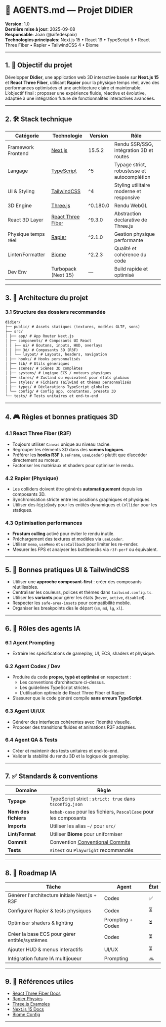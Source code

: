 # 🤖 AGENTS.md — Projet DIDIER

**Version**: 1.0  
**Dernière mise à jour**: 2025-09-08  
**Responsable**: Joan (@aifedespaix)  
**Technologies principales**: Next.js 15 • React 19 • TypeScript 5 • React Three Fiber • Rapier • TailwindCSS 4 • Biome

---

## 1. 🎯 Objectif du projet

Développer **Didier**, une application web 3D interactive basée sur **Next.js 15** et **React Three Fiber**, utilisant **Rapier** pour la physique temps réel, avec des performances optimisées et une architecture claire et maintenable.  
L’objectif final : proposer une expérience fluide, réactive et évolutive, adaptée à une intégration future de fonctionnalités interactives avancées.

---

## 2. 🛠️ Stack technique

| **Catégorie**       | **Technologie**                                              | **Version** | **Rôle**                                    |
| ------------------- | ------------------------------------------------------------ | ----------- | ------------------------------------------- |
| Framework Frontend  | [Next.js](https://nextjs.org/)                               | 15.5.2      | Rendu SSR/SSG, intégration 3D et routes     |
| Langage             | [TypeScript](https://www.typescriptlang.org/)                | ^5          | Typage strict, robustesse et autocomplétion |
| UI & Styling        | [TailwindCSS](https://tailwindcss.com/)                      | ^4          | Styling utilitaire moderne et responsive    |
| 3D Engine           | [Three.js](https://threejs.org/)                             | ^0.180.0    | Rendu WebGL                                 |
| React 3D Layer      | [React Three Fiber](https://docs.pmnd.rs/react-three-fiber/) | ^9.3.0      | Abstraction declarative de Three.js         |
| Physique temps réel | [Rapier](https://rapier.rs/)                                 | ^2.1.0      | Gestion physique performante                |
| Linter/Formatter    | [Biome](https://biomejs.dev/)                                | ^2.2.3      | Qualité et cohérence du code                |
| Dev Env             | Turbopack (Next 15)                                          | —           | Build rapide et optimisé                    |

---

## 3. 🧩 Architecture du projet

### 3.1 Structure des dossiers recommandée

```markdown
didier/
├── public/ # Assets statiques (textures, modèles GLTF, sons)
├── src/
│ ├── app/ # App Router Next.js
│ ├── components/ # Composants UI React
│ │ ├── ui/ # Boutons, inputs, HUD, overlays
│ │ ├── 3d/ # Composants 3D (R3F)
│ │ └── layout/ # Layouts, headers, navigation
│ ├── hooks/ # Hooks personnalisés
│ ├── lib/ # Utils génériques
│ ├── scenes/ # Scènes 3D complètes
│ ├── systems/ # Logique ECS / moteurs physiques
│ ├── stores/ # Zustand ou équivalent pour états globaux
│ ├── styles/ # Fichiers Tailwind et thèmes personnalisés
│ ├── types/ # Déclarations TypeScript globales
│ └── config/ # Config app, constantes, presets 3D
└── tests/ # Tests unitaires et end-to-end
```

---

## 4. 🎮 Règles et bonnes pratiques 3D

### 4.1 React Three Fiber (R3F)

- Toujours utiliser `Canvas` unique au niveau racine.
- Regrouper les éléments 3D dans des **scènes logiques**.
- Préférer les **hooks R3F** (`useFrame`, `useLoader`) plutôt que d’accéder directement au moteur.
- Factoriser les matériaux et shaders pour optimiser le rendu.

### 4.2 Rapier (Physique)

- Les colliders doivent être générés **automatiquement** depuis les composants 3D.
- Synchronisation stricte entre les positions graphiques et physiques.
- Utiliser des `RigidBody` pour les entités dynamiques et `Collider` pour les statiques.

### 4.3 Optimisation performances

- **Frustum culling** activé pour éviter le rendu inutile.
- Préchargement des textures et modèles via `useLoader`.
- Utiliser `memo`, `useMemo` et `useCallback` pour limiter les re-render.
- Mesurer les FPS et analyser les bottlenecks via `r3f-perf` ou équivalent.

---

## 5. 🎨 Bonnes pratiques UI & TailwindCSS

- Utiliser une **approche composant-first** : créer des composants réutilisables.
- Centraliser les couleurs, polices et thèmes dans `tailwind.config.ts`.
- Utiliser les **variants** pour gérer les états (`hover`, `active`, `disabled`).
- Respecter les `safe-area-insets` pour compatibilité mobile.
- Organiser les breakpoints dès le départ (`sm`, `md`, `lg`, `xl`).

---

## 6. 🤖 Rôles des agents IA

### 6.1 Agent **Prompting**

- Extraire les spécifications de gameplay, UI, ECS, shaders et physique.

### 6.2 Agent **Codex / Dev**

- Produire du code **propre, typé et optimisé** en respectant :
  - Les conventions d’architecture ci-dessus.
  - Les guidelines TypeScript strictes.
  - L’utilisation optimale de React Three Fiber et Rapier.
- S’assurer que le code généré compile **sans erreurs TypeScript**.

### 6.3 Agent **UI/UX**

- Générer des interfaces cohérentes avec l’identité visuelle.
- Proposer des transitions fluides et animations R3F adaptées.

### 6.4 Agent **QA & Tests**

- Créer et maintenir des tests unitaires et end-to-end.
- Valider la stabilité du rendu 3D et la logique de gameplay.

---

## 7. ✅ Standards & conventions

| **Domaine**          | **Règle**                                                               |
| -------------------- | ----------------------------------------------------------------------- |
| **Typage**           | TypeScript strict : `strict: true` dans `tsconfig.json`                 |
| **Nom des fichiers** | `kebab-case` pour les fichiers, `PascalCase` pour les composants        |
| **Imports**          | Utiliser les alias `~/` pour `src/`                                     |
| **Lint/Format**      | Utiliser **Biome** pour uniformiser                                     |
| **Commit**           | Convention [Conventional Commits](https://www.conventionalcommits.org/) |
| **Tests**            | `Vitest` ou `Playwright` recommandés                                    |

---

## 8. 🚀 Roadmap IA

| **Tâche**                                     | **Agent**         | **État** |
| --------------------------------------------- | ----------------- | -------- |
| Générer l'architecture initiale Next.js + R3F | Codex             | ✅       |
| Configurer Rapier & tests physiques           | Codex             | ⏳       |
| Optimiser shaders & lighting                  | Prompting + Codex | ⏳       |
| Créer la base ECS pour gérer entités/systèmes | Codex             | ⏳       |
| Ajouter HUD & menus interactifs               | UI/UX             | ⏳       |
| Intégration future IA multijoueur             | Prompting         | 🔜       |

---

## 9. 🔗 Références utiles

- [React Three Fiber Docs](https://docs.pmnd.rs/react-three-fiber/)
- [Rapier Physics](https://rapier.rs/)
- [Three.js Examples](https://threejs.org/examples/)
- [Next.js 15 Docs](https://nextjs.org/docs)
- [Biome Config](https://biomejs.dev/)

---
